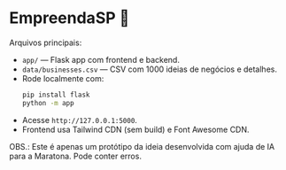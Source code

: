 # EmpreendaSP 🚀

Arquivos principais:
- `app/` — Flask app com frontend e backend.
- `data/businesses.csv` — CSV com 1000 ideias de negócios e detalhes. 
- Rode localmente com:
  ```bash
  pip install flask
  python -m app
  ```
- Acesse `http://127.0.0.1:5000`.
- Frontend usa Tailwind CDN (sem build) e Font Awesome CDN.

OBS.: Este é apenas um protótipo da ideia desenvolvida com ajuda de IA para a Maratona. Pode conter erros.

